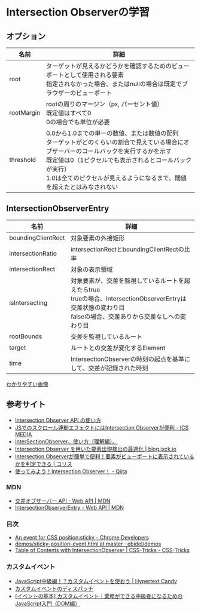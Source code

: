 # Intersection Observerの学習

## オプション

|名前|詳細|
|-|-|
|root|ターゲットが見えるかどうかを確認するためのビューポートとして使用される要素<br>指定されなかった場合、またはnullの場合は既定でブラウザーのビューポート|
|rootMargin|rootの周りのマージン（px, パーセント値）<br>既定値はすべて0<br>0の場合でも単位が必要|
|threshold|0.0から1.0までの単一の数値、または数値の配列<br>ターゲットがどのくらいの割合で見えている場合にオブザーバーのコールバックを実行するかを示す<br>既定値は0（1ピクセルでも表示されるとコールバックが実行）<br>1.0は全てのピクセルが見えるようになるまで、閾値を超えたとはみなされない|

## IntersectionObserverEntry

|名前|詳細|
|-|-|
|boundingClientRect|対象要素の外接矩形|
|intersectionRatio|intersectionRectとboundingClientRectの比率|
|intersectionRect|対象の表示領域|
|isIntersecting|対象要素が、交差を監視しているルートを超えたらtrue<br>trueの場合、IntersectionObserverEntryは交差状態の変わり目<br>falseの場合、交差ありから交差なしへの変わり目|
|rootBounds|交差を監視しているルート|
|target|ルートとの交差が変化するElement|
|time|IntersectionObserverの時刻の起点を基準にして、交差が記録された時刻|

[わかりやすい画像](https://blog.jxck.io/entries/2016-06-25/intersection-observer.svg?180105_115707)

## 参考サイト

- [Intersection Observer API の使い方](https://www.webdesignleaves.com/pr/jquery/intersectionObserverAPI-basic.html)
- [JSでのスクロール連動エフェクトにはIntersection Observerが便利 - ICS MEDIA](https://ics.media/entry/190902/)
- [InterSectionObserver、使い方（理解編）。](https://fuuno.net/ani/ani54/ani54.html)
- [Intersection Observer を用いた要素出現検出の最適化 | blog.jxck.io](https://blog.jxck.io/entries/2016-06-25/intersection-observer.html)
- [Intersection Observerが簡単で便利！要素がビューポートに表示されているかを判定できる | コリス](https://coliss.com/articles/build-websites/operation/javascript/about-intersection-observer.html)
- [使ってみよう！Intersection Observer！ - Qiita](https://qiita.com/ryo_hisano/items/42f5980720bc832e6e09)

### MDN

- [交差オブザーバー API - Web API | MDN](https://developer.mozilla.org/ja/docs/Web/API/Intersection_Observer_API)
- [IntersectionObserverEntry - Web API | MDN](https://developer.mozilla.org/ja/docs/Web/API/IntersectionObserverEntry)

### 目次
- [An event for CSS position:sticky - Chrome Developers](https://developer.chrome.com/blog/sticky-headers/#setting-up-the-intersection-observers)
- [demos/sticky-position-event.html at master · ebidel/demos](https://github.com/ebidel/demos/blob/master/sticky-position-event.html)
- [Table of Contents with IntersectionObserver | CSS-Tricks - CSS-Tricks](https://css-tricks.com/table-of-contents-with-intersectionobserver/)

### カスタムイベント

- [JavaScript中級編！？カスタムイベントを使おう | Hypertext Candy](https://www.hypertextcandy.com/javascript-custom-events)
- [カスタムイベントのディスパッチ](https://ja.javascript.info/dispatch-events)
- [[イベントの基本] カスタムイベント｜業務ができる中級者になるためのJavaScript入門（DOM編）](https://zenn.dev/antez/books/6da596a697aa86/viewer/7484d8)
